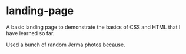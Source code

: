 # landing-page
A basic landing page to demonstrate the basics of CSS and HTML that I have learned so far.

Used a bunch of random Jerma photos because.